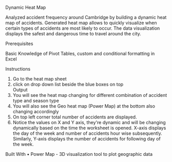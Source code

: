 Dynamic Heat Map

Analyzed accident frequency around Cambridge by building a dynamic heat map of accidents. Generated heat map allows to quickly visualize when certain types of accidents are most likely to occur. The data visualization displays the safest and dangerous time to travel around the city. 

Prerequisites

Basic Knowledge of Pivot Tables, custom and conditional formatting in Excel

Instructions				
1. Go to the heat map sheet					
2. click on drop down list beside the blue boxes on top 					
Output				
1. You will see the heat map changing for different combination of accident type and season type 					
2. You will also see the Geo heat map (Power Map) at the bottom also changing accordingly	
3. On top left corner total number of accidents are displayed.				
4. Notice the values on X and Y axis, they're dynamic and will be changing dynamically based on the time the worksheet is opened.  X-axis displays the day of the week and number of accidents hour wise subsequently. Similarly, Y-axis displays the number of accidents for following day of the week.

Built With
•	Power Map -  3D visualization tool to plot geographic data
